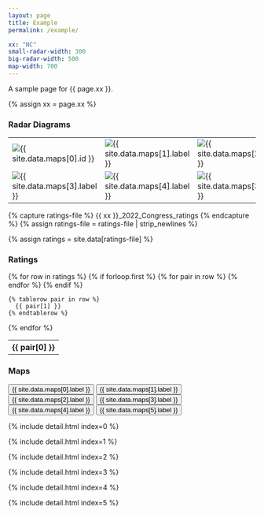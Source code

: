 ```yaml
---
layout: page
title: Example
permalink: /example/

xx: "NC"
small-radar-width: 300
big-radar-width: 500
map-width: 700
---
```


A sample page for {{ page.xx }}.

{% assign xx = page.xx %}

<!-- RADAR DIAGRAMS -->

<h3>Radar Diagrams</h3>

<table style="border:0px">
  <tr>
    <td style="border:0px">
      <img src="{{ site.baseurl }}/assets/images/{{ xx }}_2022_Congress_Official_radar.png" alt="{{ site.data.maps[0].id }}" title="{{ site.data.maps[0].id }}" width="{{ page.small-radar-width }}"/>
    </td>
    <td style="border:0px">
      <img src="{{ site.baseurl }}/assets/images/{{ xx }}_2022_Congress_Proportional_radar.png" alt="{{ site.data.maps[1].label }}" title="{{ site.data.maps[1].label }}" width="{{ page.small-radar-width }}"/>
    </td>
    <td style="border:0px">
      <img src="{{ site.baseurl }}/assets/images/{{ xx }}_2022_Congress_Competitive_radar.png" alt="{{ site.data.maps[2].label }}" title="{{ site.data.maps[2].label }}" width="{{ page.small-radar-width }}"/>
    </td>
  </tr>
  <tr>
    <td style="border:0px">
      <img src="{{ site.baseurl }}/assets/images/{{ xx }}_2022_Congress_Minority_radar.png" alt="{{ site.data.maps[3].label }}" title="{{ site.data.maps[3].label }}" width="{{ page.small-radar-width }}"/>
    </td>
    <td style="border:0px">
      <img src="{{ site.baseurl }}/assets/images/{{ xx }}_2022_Congress_Compact_radar.png" alt="{{ site.data.maps[4].label }}" title="{{ site.data.maps[4].label }}" width="{{ page.small-radar-width }}"/>
    </td>
    <td style="border:0px">
      <img src="{{ site.baseurl }}/assets/images/{{ xx }}_2022_Congress_Splitting_radar.png" alt="{{ site.data.maps[3].label }}" title="{{ site.data.maps[3].label }}" width="{{ page.small-radar-width }}"/>
    </td>
  </tr>
</table>

<!-- RATINGS -->

{% capture ratings-file %}
{{ xx }}_2022_Congress_ratings
{% endcapture %}
{% assign ratings-file = ratings-file | strip_newlines %}

{% assign ratings = site.data[ratings-file] %}

<h3>Ratings</h3>

<table>
  {% for row in ratings %}
    {% if forloop.first %}
    <tr>
      {% for pair in row %}
        <th>{{ pair[0] }}</th>
      {% endfor %}
    </tr>
    {% endif %}

    {% tablerow pair in row %}
      {{ pair[1] }}
    {% endtablerow %}
  {% endfor %}
</table>

<!-- MAPS TABS -->

<h3>Maps</h3>

<script src="{{ site.baseurl }}/assets/js/tabs.js"></script>

 <!-- Tab links -->
<div class="tab">
  <button class="tablinks" onclick="openCity(event, '{{ site.data.maps[0].id }}')" id="defaultOpen">{{ site.data.maps[0].label }}</button>
  <button class="tablinks" onclick="openCity(event, '{{ site.data.maps[1].id }}')">{{ site.data.maps[1].label }}</button>
  <button class="tablinks" onclick="openCity(event, '{{ site.data.maps[2].id }}')">{{ site.data.maps[2].label }}</button>
  <button class="tablinks" onclick="openCity(event, '{{ site.data.maps[3].id }}')">{{ site.data.maps[3].label }}</button>
  <button class="tablinks" onclick="openCity(event, '{{ site.data.maps[4].id }}')">{{ site.data.maps[4].label }}</button>
  <button class="tablinks" onclick="openCity(event, '{{ site.data.maps[5].id }}')">{{ site.data.maps[5].label }}</button>
</div>

<!-- Tab content -->

<!-- Official -->
{% include detail.html index=0 %}

<!-- Most Proportional -->
{% include detail.html index=1 %}

<!-- Most Competitive -->
{% include detail.html index=2 %}

<!-- Best Minority -->
{% include detail.html index=3 %}

<!-- Most Compact -->
{% include detail.html index=4 %}

<!-- Least Splitting -->
{% include detail.html index=5 %}

<!-- Show the Official tab by default -->
<script>
// Get the element with id="defaultOpen" and click on it
document.getElementById("defaultOpen").click();
</script> 